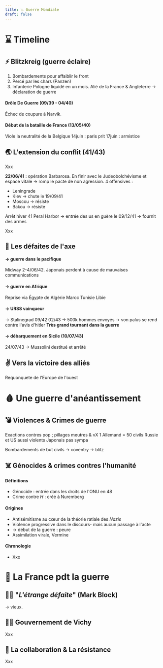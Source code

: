 ```yaml
---
title: 💥 Guerre Mondiale
draft: false
---
```

# ⌛️ Timeline
## ⚡️ Blitzkreig (guerre éclaire)
1. Bombardements pour affaiblir le front
2. Percé par les chars (Panzen)
3. Infanterie
Pologne liquidé en un mois. Alié de la France & Angleterre -> déclaration de guerre

#### Drôle De Guerre (09/39 - 04/40)
Échec de coupure à Narvik.
#### Début de la bataille de France (13/05/40)
Viole la neutralité de la Belgique
14juin : paris prit
17juin : armistice
## 🌏 L'extension du conflit (41/43)
Xxx

**22/06/41** : opération Barbarosa. En finir avec le Judeobolchévisme et espace vitale -> romp le pacte de non agression. 4 offensives :
- Leningrade
- Kiev -> chute le 19/09/41
- Moscou -> résiste
- Bakou -> résiste

Arrêt hiver 41
Peral Harbor -> entrée des us en guère le 09/12/41 -> fournit des armes

Xxx
## 🛑 Les défaites de l'axe
#### -> guerre dans le pacifique
Midway 2-4/06/42. Japonais perdent à cause de mauvaises communications
#### -> guerre en Afrique
Reprise via Égypte de Algérie Maroc Tunisie Libie
#### -> URSS vainqueur
-> Stalinegrad 09/42 02/43 
-> 500k hommes envoyés
-> von palus se rend contre l'avis d'hitler
**Très grand tournant dans la guerre**
#### -> débarquement en Sicile (10/07/43)
24/07/43 -> Mussolini destitué et arrêté

## ✌️ Vers la victoire des alliés
Requonquete de l'Europe de l'ouest

# 🩸 Une guerre d'anéantissement
## 💣 Violences & Crimes de guerre
Exactions contres pop ; pillages meutres & vX
1 Allemand = 50 civils
Russie et US aussi violents
Japonais pas sympa

Bombardements de but civils -> coventry -> blitz

## ☠️ Génocides & crimes contres  l'humanité
#### Définitions
- Génocide : entrée dans les droits de l'ONU en 48
- Crime contre $H$ : créé à Nuremberg
#### Origines
- Antisémitisme au cœur de la théorie ratiale des $Nazis$
- Violence progressive dans le discours- mais aucun passage à l'acte
- -> début de la guerre : peure
- Assimilation virale, Vermine
#### Chronologie
- Xxx
# 🥖 La France pdt la guerre
## 🤷‍♂️ "*L'étrange défaite*" (Mark Block)
-> vieux.
## 🧙‍♂️ Gouvernement de Vichy 
Xxx
## 🏹 La collaboration & La résistance
Xxx

